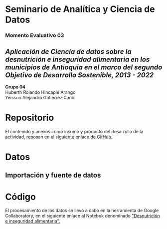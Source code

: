 # Seminario de Analítica y Ciencia de Datos
### Momento Evaluativo 03
## _Aplicación de Ciencia de datos sobre la desnutrición e inseguridad alimentaria en los municipios de Antioquia en el marco del segundo Objetivo de Desarrollo Sostenible, 2013 - 2022_

**Grupo 04**\
Huberth Rolando Hincapié Arango\
Yeisson Alejandro Gutiérrez Cano

# Repositorio
El contenido y anexos como insumo y producto del desarrollo  de la actividad, reposan en el siguiente enlace de [GitHub.](https://github.com/AlejandroGutie/SeminarioME03G04/tree/main_1)

# Datos



## Importación y fuente de datos

# Código
El procesamiento de los datos se llevó a cabo en la herramienta de Google Collaboratory, en el siguiente enlace al Notebok denominado ["Desnutrición e inseguridad alimentaria".](https://colab.research.google.com/drive/1A6qivHL5IKq1Bk3AzSdgBatG0S3N1K_f?usp=sharing)